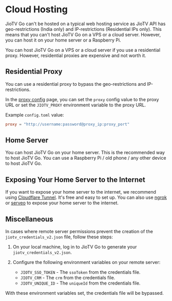 # Cloud Hosting

JioTV Go can't be hosted on a typical web hosting service as JioTV API has geo-restrictions (India only) and IP-restrictions (Residential IPs only). This means that you can't host JioTV Go on a VPS or a cloud server. However, you can host it on your home server or a Raspberry Pi.

You can host JioTV Go on a VPS or a cloud server if you use a residential proxy. However, residential proxies are expensive and not worth it.

## Residential Proxy

You can use a residential proxy to bypass the geo-restrictions and IP-restrictions. 

In the [proxy config](./config.md#proxy) page, you can set the `proxy` config value to the proxy URL or set the `JIOTV_PROXY` environment variable to the proxy URL. 

Example `config.toml` value:

```toml
proxy = "http://username:password@proxy_ip:proxy_port"
```

## Home Server

You can host JioTV Go on your home server. This is the recommended way to host JioTV Go. You can use a Raspberry Pi / old phone / any other device to host JioTV Go.

## Exposing Your Home Server to the Internet

If you want to expose your home server to the internet, we recommend using [Cloudflare Tunnel](https://developers.cloudflare.com/cloudflare-one/connections/connect-networks/downloads/). It's free and easy to set up. You can also use [ngrok](https://ngrok.com/) or [serveo](https://serveo.net/) to expose your home server to the internet.

## Miscellaneous

In cases where remote server permissions prevent the creation of the `jiotv_credentials_v2.json` file, follow these steps:

1. On your local machine, log in to JioTV Go to generate your `jiotv_credentials_v2.json`.

2. Configure the following environment variables on your remote server:
   - `JIOTV_SSO_TOKEN` - The `ssoToken` from the credentials file.
   - `JIOTV_CRM` - The `crm` from the credentials file.
   - `JIOTV_UNIQUE_ID` - The `uniqueId` from the credentials file.

With these environment variables set, the credentials file will be bypassed.
